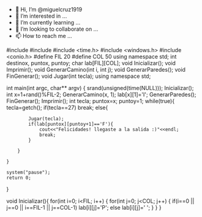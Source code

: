 - 👋 Hi, I’m @miguelcruz1919
- 👀 I’m interested in ...
- 🌱 I’m currently learning ...
- 💞️ I’m looking to collaborate on ...
- 📫 How to reach me ...

<!---
miguelcruz1919/miguelcruz1919 is a ✨ special ✨ repository because its `README.md` (this file) appears on your GitHub profile.
You can click the Preview link to take a look at your changes.
--->


#include <iostream>
#include <cstdlib>
#include <time.h>
#include <windows.h>
#include <conio.h>
#define FIL 20
#define COL 50
using namespace std;
int destinox, puntox, puntoy;
char lab[FIL][COL];
void Inicializar();
void Imprimir();
void GenerarCamino(int i, int j);
void GenerarParedes();
void FinGenerar();
void Jugar(int tecla);
using namespace std;

int main(int argc, char** argv) {
	srand(unsigned(time(NULL)));
    Inicializar();
    int x=1+rand()%FIL-2;
    GenerarCamino(x, 1);
    lab[x][1]='I';
    GenerarParedes();
    FinGenerar();
    Imprimir();
    int tecla;
    puntox=x;
    puntoy=1;
    while(true){
    	tecla=getch();
    	if(tecla==27) break;
    	else{
    		
    		Jugar(tecla);
    		if(lab[puntox][puntoy+1]=='F'){
    			cout<<"Felicidades! llegaste a la salida :)"<<endl;
    			break;
    		}
    		
    	}
    	
    }
    
	system("pause");
	return 0;
}

void Inicializar(){
     for(int i=0; i<FIL; i++)
     {
             for(int j=0; j<COL; j++)
             {
                     if(i==0 || j==0 || i==FIL-1 || j==COL-1) lab[i][j]='P';
                     else lab[i][j]=' ';
                     }
             }
     }
